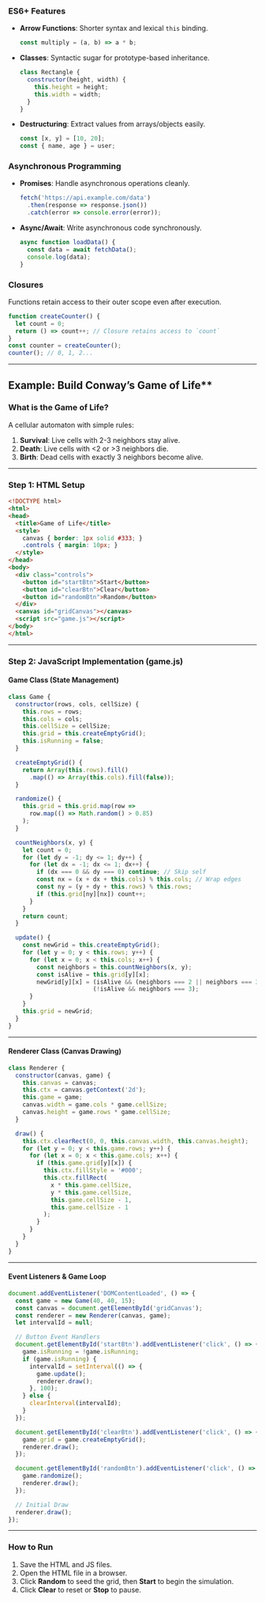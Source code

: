 ### **ES6+ Features**
- **Arrow Functions**: Shorter syntax and lexical `this` binding.
    ```javascript
    const multiply = (a, b) => a * b;
    ```
- **Classes**: Syntactic sugar for prototype-based inheritance.
    ```javascript
    class Rectangle {
      constructor(height, width) {
        this.height = height;
        this.width = width;
      }
    }
    ```
- **Destructuring**: Extract values from arrays/objects easily.
    ```javascript
    const [x, y] = [10, 20];
    const { name, age } = user;
    ```

### **Asynchronous Programming**
- **Promises**: Handle asynchronous operations cleanly.
    ```javascript
    fetch('https://api.example.com/data')
      .then(response => response.json())
      .catch(error => console.error(error));
    ```
- **Async/Await**: Write asynchronous code synchronously.
    ```javascript
    async function loadData() {
      const data = await fetchData();
      console.log(data);
    }
    ```

### **Closures**
Functions retain access to their outer scope even after execution.
```javascript
function createCounter() {
  let count = 0;
  return () => count++; // Closure retains access to `count`
}
const counter = createCounter();
counter(); // 0, 1, 2...
```

---
## Example: Build Conway’s Game of Life**

### **What is the Game of Life?**
A cellular automaton with simple rules:
1. **Survival**: Live cells with 2-3 neighbors stay alive.
2. **Death**: Live cells with <2 or >3 neighbors die.
3. **Birth**: Dead cells with exactly 3 neighbors become alive.

---

### **Step 1: HTML Setup**
```html
<!DOCTYPE html>
<html>
<head>
  <title>Game of Life</title>
  <style>
    canvas { border: 1px solid #333; }
    .controls { margin: 10px; }
  </style>
</head>
<body>
  <div class="controls">
    <button id="startBtn">Start</button>
    <button id="clearBtn">Clear</button>
    <button id="randomBtn">Random</button>
  </div>
  <canvas id="gridCanvas"></canvas>
  <script src="game.js"></script>
</body>
</html>
```

---

### **Step 2: JavaScript Implementation (game.js)**

#### **Game Class (State Management)**
```javascript
class Game {
  constructor(rows, cols, cellSize) {
    this.rows = rows;
    this.cols = cols;
    this.cellSize = cellSize;
    this.grid = this.createEmptyGrid();
    this.isRunning = false;
  }

  createEmptyGrid() {
    return Array(this.rows).fill()
      .map(() => Array(this.cols).fill(false));
  }

  randomize() {
    this.grid = this.grid.map(row => 
      row.map(() => Math.random() > 0.85)
    );
  }

  countNeighbors(x, y) {
    let count = 0;
    for (let dy = -1; dy <= 1; dy++) {
      for (let dx = -1; dx <= 1; dx++) {
        if (dx === 0 && dy === 0) continue; // Skip self
        const nx = (x + dx + this.cols) % this.cols; // Wrap edges
        const ny = (y + dy + this.rows) % this.rows;
        if (this.grid[ny][nx]) count++;
      }
    }
    return count;
  }

  update() {
    const newGrid = this.createEmptyGrid();
    for (let y = 0; y < this.rows; y++) {
      for (let x = 0; x < this.cols; x++) {
        const neighbors = this.countNeighbors(x, y);
        const isAlive = this.grid[y][x];
        newGrid[y][x] = (isAlive && (neighbors === 2 || neighbors === 3)) ||
                        (!isAlive && neighbors === 3);
      }
    }
    this.grid = newGrid;
  }
}
```

---

#### **Renderer Class (Canvas Drawing)**
```javascript
class Renderer {
  constructor(canvas, game) {
    this.canvas = canvas;
    this.ctx = canvas.getContext('2d');
    this.game = game;
    canvas.width = game.cols * game.cellSize;
    canvas.height = game.rows * game.cellSize;
  }

  draw() {
    this.ctx.clearRect(0, 0, this.canvas.width, this.canvas.height);
    for (let y = 0; y < this.game.rows; y++) {
      for (let x = 0; x < this.game.cols; x++) {
        if (this.game.grid[y][x]) {
          this.ctx.fillStyle = '#000';
          this.ctx.fillRect(
            x * this.game.cellSize,
            y * this.game.cellSize,
            this.game.cellSize - 1,
            this.game.cellSize - 1
          );
        }
      }
    }
  }
}
```

---

#### **Event Listeners & Game Loop**
```javascript
document.addEventListener('DOMContentLoaded', () => {
  const game = new Game(40, 40, 15);
  const canvas = document.getElementById('gridCanvas');
  const renderer = new Renderer(canvas, game);
  let intervalId = null;

  // Button Event Handlers
  document.getElementById('startBtn').addEventListener('click', () => {
    game.isRunning = !game.isRunning;
    if (game.isRunning) {
      intervalId = setInterval(() => {
        game.update();
        renderer.draw();
      }, 100);
    } else {
      clearInterval(intervalId);
    }
  });

  document.getElementById('clearBtn').addEventListener('click', () => {
    game.grid = game.createEmptyGrid();
    renderer.draw();
  });

  document.getElementById('randomBtn').addEventListener('click', () => {
    game.randomize();
    renderer.draw();
  });

  // Initial Draw
  renderer.draw();
});
```

---

### **How to Run**
1. Save the HTML and JS files.
2. Open the HTML file in a browser.
3. Click **Random** to seed the grid, then **Start** to begin the simulation.
4. Click **Clear** to reset or **Stop** to pause.
